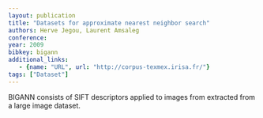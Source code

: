 ```yaml
---
layout: publication
title: "Datasets for approximate nearest neighbor search"
authors: Herve Jegou, Laurent Amsaleg
conference: 
year: 2009
bibkey: bigann
additional_links:
   - {name: "URL", url: "http://corpus-texmex.irisa.fr/"}
tags: ["Dataset"]
---
```

BIGANN consists of SIFT descriptors applied to images from extracted from a large image dataset.
